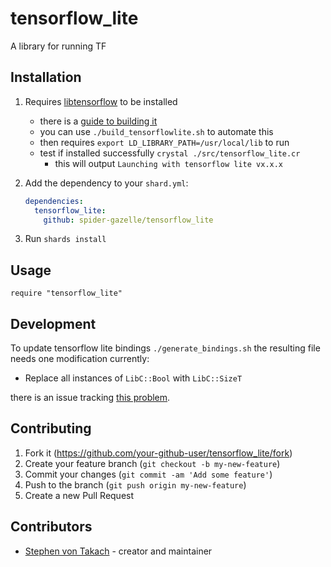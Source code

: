 # tensorflow_lite

A library for running TF

## Installation

1. Requires [libtensorflow](https://www.tensorflow.org/install/lang_c) to be installed
   * there is a [guide to building it](https://www.tensorflow.org/lite/guide/build_cmake)
   * you can use `./build_tensorflowlite.sh` to automate this
   * then requires `export LD_LIBRARY_PATH=/usr/local/lib` to run
   * test if installed successfully `crystal ./src/tensorflow_lite.cr`
      * this will output `Launching with tensorflow lite vx.x.x`

2. Add the dependency to your `shard.yml`:

   ```yaml
   dependencies:
     tensorflow_lite:
       github: spider-gazelle/tensorflow_lite
   ```

3. Run `shards install`

## Usage

```crystal
require "tensorflow_lite"
```

## Development

To update tensorflow lite bindings `./generate_bindings.sh` the resulting file needs one modification currently:

* Replace all instances of `LibC::Bool` with `LibC::SizeT`

there is an issue tracking [this problem](https://github.com/crystal-lang/crystal_lib/issues/78).

## Contributing

1. Fork it (<https://github.com/your-github-user/tensorflow_lite/fork>)
2. Create your feature branch (`git checkout -b my-new-feature`)
3. Commit your changes (`git commit -am 'Add some feature'`)
4. Push to the branch (`git push origin my-new-feature`)
5. Create a new Pull Request

## Contributors

* [Stephen von Takach](https://github.com/stakach) - creator and maintainer
